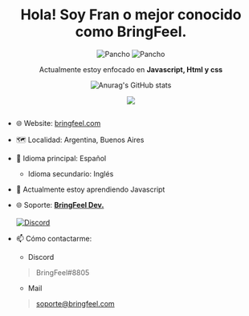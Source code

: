 <div align="center">
<h1>Hola! Soy Fran o mejor conocido como BringFeel.</h1>
<p> <img src="https://komarev.com/ghpvc/?username=BringFeel" alt="Pancho" />
<img src="https://discordapp.com/api/guilds/952035654831845457/widget.png" alt="Pancho" /> </p>
<p>Actualmente estoy enfocado en <b>Javascript, Html y css</b></p>
<p><img" src="https://github-readme-stats.vercel.app/api/top-langs/?username=BringFeel&layout=compact&theme=light"></p>
  
  ![Anurag's GitHub stats](https://github-readme-stats.vercel.app/api?username=BringFeel&bg_color=50,790000,002A80&title_color=7BA0FE&text_color=6AA5D9)
<p><img align="center" s<p align="center"><img align="center" src="https://github-readme-stats.vercel.app/api/top-langs/?username=BringFeel&layout=compact&bg_color=50,790000,002A80&title_color=7BA0FE&text_color=6AA5D9""></p>  </div>

 ##
  
- 🌐 Website: [bringfeel.com](https://bringfeel.com/)
- 🗺️ Localidad: Argentina, Buenos Aires
- 💬 Idioma principal: Español
  - Idioma secundario: Inglés
- 🌱 Actualmente estoy aprendiendo Javascript
- 🌐 Soporte: <b>[BringFeel Dev.](https://discord.bringfeel.com)</b>\
  \
[![Discord](https://discordapp.com/api/guilds/952035654831845457/widget.png)](https://discord.bringfeel.com)
- 📫 Cómo contactarme:
  
  - Discord
  >BringFeel#8805
  - Mail
  >soporte@bringfeel.com

